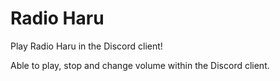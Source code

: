 # Radio Haru

Play Radio Haru in the Discord client!

Able to play, stop and change volume within the Discord client.
